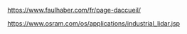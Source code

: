 https://www.faulhaber.com/fr/page-daccueil/

https://www.osram.com/os/applications/industrial_lidar.jsp